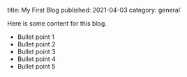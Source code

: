 title: My First Blog
published: 2021-04-03
category: general


Here is some content for this blog.

- Bullet point 1
- Bullet point 2
- Bullet point 3
- Bullet point 4
- Bullet point 5
